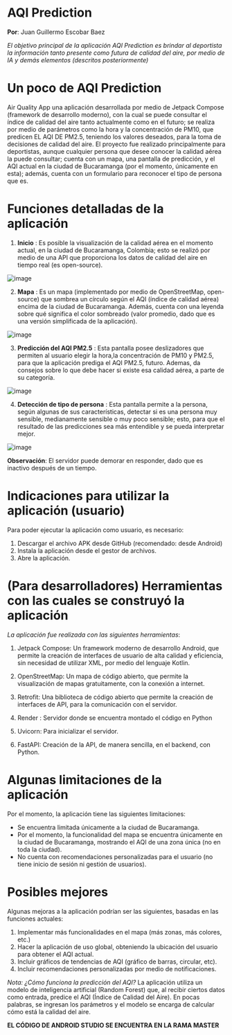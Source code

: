
# AQI Prediction

**Por**: Juan Guillermo Escobar Baez

*El objetivo principal de la aplicación AQI Prediction es brindar al deportista la información tanto presente como futura de calidad del aire, por medio de IA y demás elementos (descritos posteriormente)*

# Un poco de AQI Prediction

Air Quality App una aplicación desarrollada por medio de Jetpack Compose (framework de desarrollo moderno), con la cual se puede consultar el índice de calidad del aire tanto actualmente como en el futuro; se realiza por medio de parámetros como la hora y la concentración de PM10, que predicen EL AQI DE PM2.5, teniendo los valores deseados, para la toma de decisiones de calidad del aire. El proyecto fue realizado principalmente para deportistas, aunque cualquier persona que desee conocer la calidad aérea la puede consultar; cuenta con un mapa, una pantalla de predicción, y el AQI actual en la ciudad de Bucaramanga (por el momento, únicamente en esta); además, cuenta con un formulario para reconocer el tipo de persona que es.


# Funciones detalladas de la aplicación

1. **Inicio** : Es posible la visualización de la calidad aérea en el momento actual, en la ciudad de Bucaramanga, Colombia; esto se realizó por medio de una API que proporciona los datos de calidad del aire en tiempo real (es open-source).

![image](https://github.com/user-attachments/assets/03f0b46f-1989-4453-8eed-383e4db05eaf)


2. **Mapa** : Es un mapa (implementado por medio de OpenStreetMap, open-source) que sombrea un círculo según el AQI (índice de calidad aérea) encima de la ciudad de Bucaramanga. Además, cuenta con una leyenda sobre qué significa el color sombreado (valor promedio, dado que es una versión simplificada de la aplicación).

![image](https://github.com/user-attachments/assets/179a9ef4-a26a-4043-a246-63bf60865208)


3. **Predicción del AQI PM2.5** : Esta pantalla posee deslizadores que permiten al usuario elegir la hora,la concentración de PM10 y PM2.5, para que la aplicación prediga el AQI PM2.5, futuro. Ademas, da consejos sobre lo que debe hacer si existe esa calidad aérea, a parte de su categoría.

 ![image](https://github.com/user-attachments/assets/13edd5df-2fa3-4d3f-ab03-1c4dce3e2600)
  

4. **Detección de tipo de persona** : Esta pantalla permite a la persona, según algunas de sus características, detectar si es una persona muy sensible, medianamente sensible o muy poco sensible; esto, para que el resultado de las predicciones sea más entendible y se pueda interpretar mejor.

![image](https://github.com/user-attachments/assets/5fd4b195-5853-44f7-ba05-ab4f70dac336)


**Observación**: El servidor puede demorar en responder, dado que es inactivo después de un tiempo.


# Indicaciones para utilizar la aplicación (usuario)

Para poder ejecutar la aplicación como usuario, es necesario:

1. Descargar el archivo APK desde GitHub (recomendado: desde Android)
2. Instala la aplicación desde el gestor de archivos.
3. Abre la aplicación.


# (Para desarrolladores) Herramientas con las cuales se construyó la aplicación

*La aplicación fue realizada con las siguientes herramientas*:

1. Jetpack Compose: Un framework moderno de desarrollo Android, que permite la creación de interfaces de usuario de alta calidad y eficiencia, sin necesidad de utilizar XML, por medio del lenguaje Kotlin.

2. OpenStreetMap: Un mapa de código abierto, que permite la visualización de mapas gratuitamente, con la conexión a internet.

3. Retrofit: Una biblioteca de código abierto que permite la creación de interfaces de API, para la comunicación con el servidor.

4. Render : Servidor donde se encuentra montado el código en Python

5. Uvicorn: Para inicializar el servidor.

6. FastAPI: Creación de la API, de manera sencilla, en el backend, con Python.


# Algunas limitaciones de la aplicación

Por el momento, la aplicación tiene las siguientes limitaciones:

* Se encuentra limitada únicamente a la ciudad de Bucaramanga.
* Por el momento, la funcionalidad del mapa se encuentra únicamente en la ciudad de Bucaramanga, mostrando el AQI de una zona única (no en toda la ciudad).
* No cuenta con recomendaciones personalizadas para el usuario (no tiene inicio de sesión ni gestión de usuarios).

# Posibles mejores
Algunas mejoras a la aplicación podrían ser las siguientes, basadas en las funciones actuales:

1. Implementar más funcionalidades en el mapa (más zonas, más colores, etc.)
2. Hacer la aplicación de uso global, obteniendo la ubicación del usuario para obtener el AQI actual.
3. Incluir gráficos de tendencias de AQI (gráfico de barras, circular, etc).
4. Incluir recomendaciones personalizadas por medio de notificaciones.

*Nota: ¿Cómo funciona la predicción del AQI?*
La aplicación utiliza un modelo de inteligencia artificial (Random Forest) que, al recibir ciertos datos como entrada, predice el AQI (Índice de Calidad del Aire). En pocas palabras, se ingresan los parámetros y el modelo se encarga de calcular cómo está la calidad del aire.

**EL CÓDIGO DE ANDROID STUDIO SE ENCUENTRA EN LA RAMA MASTER**
